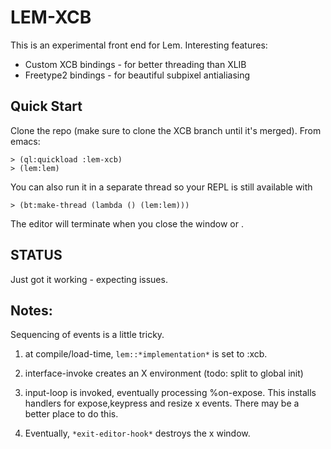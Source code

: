 # LEM-XCB

This is an experimental front end for Lem.  Interesting features:

- Custom XCB bindings - for better threading than XLIB
- Freetype2 bindings - for beautiful subpixel antialiasing

## Quick Start

Clone the repo (make sure to clone the XCB branch until it's merged).  From emacs:

```
> (ql:quickload :lem-xcb)
> (lem:lem)
```

You can also run it in a separate thread so your REPL is still available with
```
> (bt:make-thread (lambda () (lem:lem)))
```

The editor will terminate when you close the window or <C-x C-c>.

## STATUS

Just got it working - expecting issues.


## Notes:

Sequencing of events is a little tricky.

1) at compile/load-time, `lem::*implementation*` is set to :xcb. 

2) interface-invoke creates an X environment (todo: split to global init)

3) input-loop is invoked, eventually processing %on-expose.  This installs handlers for expose,keypress and resize x events.  There may be a better place to do this.

4) Eventually, `*exit-editor-hook*` destroys the x window.

